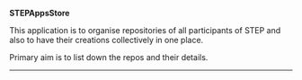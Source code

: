 **STEPAppsStore**

This application is to organise repositories of all participants of STEP and also to have their creations collectively in one place.

Primary aim is to list down the repos and their details.


----------
